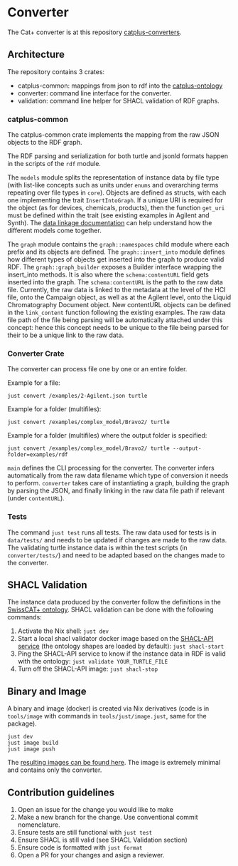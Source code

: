 # Converter

The Cat+ converter is at this repository [catplus-converters](https://github.com/sdsc-ordes/catplus-converters).

## Architecture

The repository contains 3 crates:

* catplus-common: mappings from json to rdf into the [catplus-ontology](https://github.com/sdsc-ordes/catplus-ontology)
* converter: command line interface for the converter.
* validation: command line helper for SHACL validation of RDF graphs.

### catplus-common

The catplus-common crate implements the mapping from the raw JSON objects to the RDF graph.

The RDF parsing and serialization for both turtle and jsonld formats happen in the scripts of the `rdf` module. 

The `models` module splits the representation of instance data by file type (with list-like concepts such as units under `enums` and overarching terms repeating over file types in `core`). Objects are defined as structs, with each one implementing the trait `InsertIntoGraph`. If a unique URI is required for the object (as for devices, chemicals, products), then the function `get_uri` must be defined within the trait (see existing examples in Agilent and Synth). The [data linkage documentation](data-linkage.md) can help understand how the different models come together.

The `graph` module contains the `graph::namespaces` child module where each prefix and its objects are defined. The `graph::insert_into` module defines how different types of objects get inserted into the graph to produce valid RDF. The `graph::graph_builder` exposes a Builder interface wrapping the insert_into methods. It is also where the `schema:contentURL` field gets inserted into the graph. The `schema:contentURL` is the path to the raw data file. Currently, the raw data is linked to the metadata at the level of the HCI file, onto the Campaign object, as well as at the Agilent level, onto the Liquid Chromatography Document object. New contentURL objects can be defined in the `link_content` function following the existing examples. The raw data file path of the file being parsing will be automatically attached under this concept: hence this concept needs to be unique to the file being parsed for their to be a unique link to the raw data.

### Converter Crate

The converter can process file one by one or an entire folder.

Example for a file:

```just
just convert /examples/2-Agilent.json turtle
```

Example for a folder (multifiles):

```just
just convert /examples/complex_model/Bravo2/ turtle
```

Example for a folder (multifiles) where the output folder is specified:

```just
just convert /examples/complex_model/Bravo2/ turtle --output-folder=examples/rdf
```

`main` defines the CLI processing for the converter. The converter infers automatically from the raw data filename which type of conversion it needs to perform.
`converter` takes care of instantiating a graph, building the graph by parsing the JSON, and finally linking in the raw data file path if relevant (under `contentURL`).

### Tests

The command `just test` runs all tests. The raw data used for tests is in `data/tests/` and needs to be updated if changes are made to the raw data. The validating turtle instance data is within the test scripts (in `converter/tests/`) and need to be adapted based on the changes made to the converter.

## SHACL Validation

The instance data produced by the converter follow the definitions in the [SwissCAT+ ontology](https://github.com/sdsc-ordes/catplus-ontology). SHACL validation can be done with the following commands: 

1. Activate the Nix shell: `just dev`
2. Start a local shacl validator docker image based on the [SHACL-API service](ghcr.io/sdsc-ordes/shacl-api:develop) (the ontology shapes are loaded by default): `just shacl-start`
3. Ping the SHACL-API service to know if the instance data in RDF is valid with the ontology: `just validate YOUR_TURTLE_FILE`
4. Turn off the SHACL-API image: `just shacl-stop`

## Binary and Image

A binary and image (docker) is created via Nix derivatives (code is in `tools/image` with commands in `tools/just/image.just`, same for the package).

```just
just dev
just image build
just image push
```

The [resulting images can be found here](https://github.com/orgs/sdsc-ordes/packages/container/package/catplus-converters).
The image is extremely minimal and contains only the converter.

## Contribution guidelines

1. Open an issue for the change you would like to make
2. Make a new branch for the change. Use conventional commit nomenclature.
3. Ensure tests are still functional with `just test`
4. Ensure SHACL is still valid (see SHACL Validation section)
5. Ensure code is formatted with `just format`
6. Open a PR for your changes and asign a reviewer.
